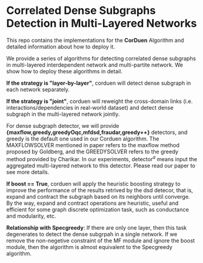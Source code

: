 # Correlated Dense Subgraphs Detection in Multi-Layered Networks

This repo contains the implementations for the **CorDuen** Algorithm and detailed information about how to deploy it.

We provide a series of algorithms for detecting correlated dense subgraphs in multi-layered interdependent network and multi-partite network. We show how to deploy these algorithms in detail.

**If the strategy is "layer-by-layer"**, corduen will detect dense subgraph in each network separately.

**If the strategy is "joint"**, corduen will reweight the cross-domain links (i.e. interactions/dependencies in real-world dataset) and detect dense subgraph in the multi-layered network jointly.

For dense subgraph detector, we will provide **{maxflow,greedy,greedyOqc,mfdsd,fraudar,greedy++}** detectors, and greedy is the default one used in our Corduen algorithm. The MAXFLOWSOLVER mentioned in paper refers to the maxflow method proposed by Goldberg, and the GREEDYSOLVER refers to the greedy method provided by Charikar. In our experiments, detector$^{a}$ means input the aggregated multi-layered network to this detector. Please read our paper to see more details.

**If boost == True**, corduen will apply the heuristic boosting strategy to improve the performance of the results retrived by the dsd detecor, that is, expand and contract the subgraph based on its neighbors until converge. By the way, expand and contract operations are heuristic, useful and efficient for some graph discrete optimization task, such as conductance and modularity, etc.

**Relationship with Specgreedy**: If there are only one layer, then this task degenerates to detect the dense subgrpah in a single network. If we remove the non-negetive constraint of the MF module and ignore the boost module, then the algorithm is almost equivalent to the Specgreedy algorithm.
